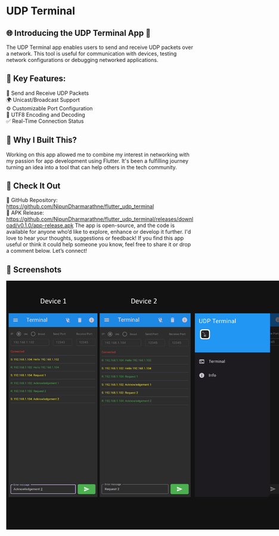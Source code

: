 # UDP Terminal

## 🌐 Introducing the UDP Terminal App 🚀
The UDP Terminal app enables users to send and receive UDP packets over a network. This tool is useful for communication with devices, testing network configurations or debugging networked applications.

## 🔑 Key Features:
📡 Send and Receive UDP Packets  
🌍 Unicast/Broadcast Support  
⚙️ Customizable Port Configuration  
🔡 UTF8 Encoding and Decoding  
✅ Real-Time Connection Status  

## 🌟 Why I Built This?
Working on this app allowed me to combine my interest in networking with my passion for app development using Flutter. It's been a fulfilling journey turning an idea into a tool that can help others in the tech community.

## 📂 Check It Out
🔗 GitHub Repository: https://github.com/NipunDharmarathne/flutter_udp_terminal  
📱 APK Release: https://github.com/NipunDharmarathne/flutter_udp_terminal/releases/download/v0.1.0/app-release.apk
The app is open-source, and the code is available for anyone who’d like to explore, enhance or develop it further. I'd love to hear your thoughts, suggestions or feedback! If you find this app useful or think it could help someone you know, feel free to share it or drop a comment below. Let’s connect!

## 📸 Screenshots
<div style="display: flex; justify-content: space-around;">
  <img src="docs/images/1.png" width="500" />
  <img src="docs/images/2.png" width="500" />
  <img src="docs/images/3.png" width="500" />
</div>
